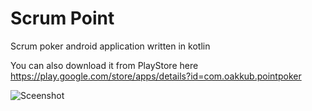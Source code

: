 # Scrum Point
Scrum poker android application written in kotlin

You can also download it from PlayStore here 
https://play.google.com/store/apps/details?id=com.oakkub.pointpoker

![Sceenshot](https://user-images.githubusercontent.com/9587882/27760784-d0eb3d86-5e79-11e7-82fd-729b1530cc79.png)
